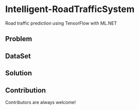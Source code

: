 # Intelligent-RoadTrafficSystem
Road traffic prediction using TensorFlow with ML.NET

## Problem

## DataSet

## Solution
## Contribution
Contributors are always welcome!
